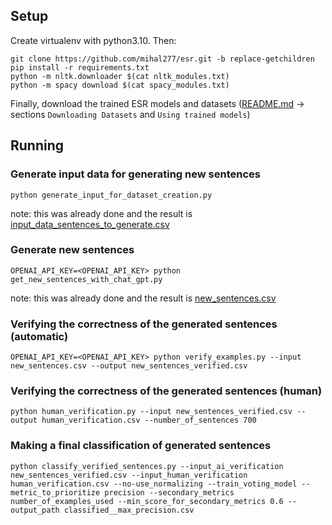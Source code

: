 ## Setup

Create virtualenv with python3.10. Then:

```commandline
git clone https://github.com/mihal277/esr.git -b replace-getchildren
pip install -r requirements.txt
python -m nltk.downloader $(cat nltk_modules.txt)
python -m spacy download $(cat spacy_modules.txt)
```

Finally, download the trained ESR models and datasets 
([README.md](esr%2FREADME.md) -> sections `Downloading Datasets` and `Using trained models`)

## Running

### Generate input data for generating new sentences

```commandline
python generate_input_for_dataset_creation.py
```

note: this was already done and the result is [input_data_sentences_to_generate.csv](input_data_sentences_to_generate.csv)

### Generate new sentences

```commandline
OPENAI_API_KEY=<OPENAI_API_KEY> python get_new_sentences_with_chat_gpt.py
```

note: this was already done and the result is [new_sentences.csv](new_sentences.csv)


### Verifying the correctness of the generated sentences (automatic)
```commandline
OPENAI_API_KEY=<OPENAI_API_KEY> python verify_examples.py --input new_sentences.csv --output new_sentences_verified.csv
```

### Verifying the correctness of the generated sentences (human)
```commandline
python human_verification.py --input new_sentences_verified.csv --output human_verification.csv --number_of_sentences 700
```

### Making a final classification of generated sentences
```commandline
python classify_verified_sentences.py --input_ai_verification new_sentences_verified.csv --input_human_verification human_verification.csv --no-use_normalizing --train_voting_model --metric_to_prioritize precision --secondary_metrics number_of_examples_used --min_score_for_secondary_metrics 0.6 --output_path classified__max_precision.csv
```
